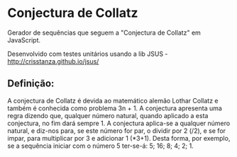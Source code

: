 # Conjectura de Collatz

Gerador de sequências que seguem a "Conjectura de Collatz" em JavaScript.

Desenvolvido com testes unitários usando a lib JSUS - http://crisstanza.github.io/jsus/


## Definição:

A conjectura de Collatz é devida ao matemático alemão Lothar Collatz e também é conhecida como problema 3n + 1. A conjectura apresenta uma regra dizendo que, qualquer número natural, quando aplicado a esta conjectura, no fim dará sempre 1. A conjectura aplica-se a qualquer número natural, e diz-nos para, se este número for par, o dividir por 2 (/2), e se for impar, para multiplicar por 3 e adicionar 1 (*3+1). Desta forma, por exemplo, se a sequência iniciar com o número 5 ter-se-á: 5; 16; 8; 4; 2; 1.
